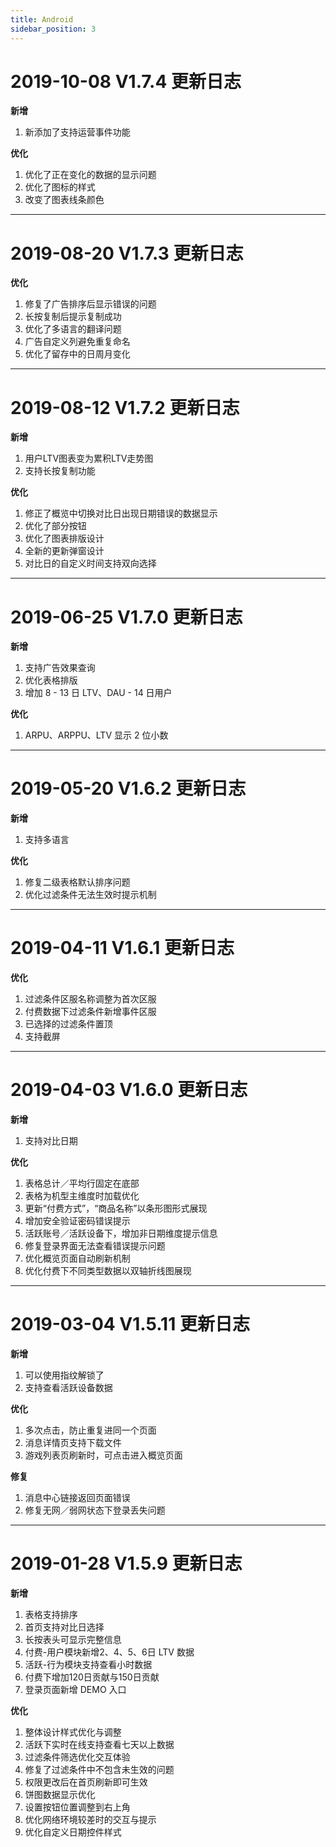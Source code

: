 ```yaml
---
title: Android
sidebar_position: 3
---
```

# 2019-10-08 V1.7.4 更新日志
**新增**
1. 新添加了支持运营事件功能

**优化**
1. 优化了正在变化的数据的显示问题
2. 优化了图标的样式
3. 改变了图表线条颜色

------

# 2019-08-20 V1.7.3 更新日志
**优化**
1. 修复了广告排序后显示错误的问题
2. 长按复制后提示复制成功
3. 优化了多语言的翻译问题
4. 广告自定义列避免重复命名
5. 优化了留存中的日周月变化

------

# 2019-08-12 V1.7.2 更新日志
**新增**
1. 用户LTV图表变为累积LTV走势图
2. 支持长按复制功能

**优化**
1. 修正了概览中切换对比日出现日期错误的数据显示
2. 优化了部分按钮
3. 优化了图表排版设计
4. 全新的更新弹窗设计
5. 对比日的自定义时间支持双向选择

------

# 2019-06-25 V1.7.0 更新日志
**新增**
1. 支持广告效果查询
2. 优化表格排版
3. 增加 8 - 13 日 LTV、DAU - 14 日用户

**优化**
1. ARPU、ARPPU、LTV 显示 2 位小数

------

# 2019-05-20 V1.6.2 更新日志
**新增**
1. 支持多语言

**优化**
1. 修复二级表格默认排序问题
2. 优化过滤条件无法生效时提示机制

------

# 2019-04-11 V1.6.1 更新日志
**优化**
1. 过滤条件区服名称调整为首次区服
2. 付费数据下过滤条件新增事件区服
3. 已选择的过滤条件置顶
4. 支持截屏

------

# 2019-04-03 V1.6.0 更新日志
**新增**
1. 支持对比日期

**优化**
1. 表格总计／平均行固定在底部
2. 表格为机型主维度时加载优化
3. 更新“付费方式”，“商品名称”以条形图形式展现
4. 增加安全验证密码错误提示
5. 活跃账号／活跃设备下，增加非日期维度提示信息
6. 修复登录界面无法查看错误提示问题
7. 优化概览页面自动刷新机制
8. 优化付费下不同类型数据以双轴折线图展现

------

# 2019-03-04 V1.5.11 更新日志
**新增**
1. 可以使用指纹解锁了
2. 支持查看活跃设备数据

**优化**
1. 多次点击，防止重复进同一个页面
2. 消息详情页支持下载文件
3. 游戏列表页刷新时，可点击进入概览页面

**修复**
1. 消息中心链接返回页面错误
2. 修复无网／弱网状态下登录丢失问题

------

# 2019-01-28 V1.5.9 更新日志

**新增**
1. 表格支持排序
2. 首页支持对比日选择
3. 长按表头可显示完整信息
4. 付费-用户模块新增2、4、5、6日 LTV 数据
5. 活跃-行为模块支持查看小时数据
6. 付费下增加120日贡献与150日贡献
7. 登录页面新增 DEMO 入口

**优化**
1. 整体设计样式优化与调整
2. 活跃下实时在线支持查看七天以上数据
3. 过滤条件筛选优化交互体验
4. 修复了过滤条件中不包含未生效的问题
5. 权限更改后在首页刷新即可生效
6. 饼图数据显示优化
7. 设置按钮位置调整到右上角
8. 优化网络环境较差时的交互与提示
9. 优化自定义日期控件样式
